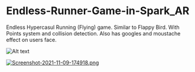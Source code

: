 # Endless-Runner-Game-in-Spark_AR

Endless Hypercasul Running (Flying) game. Similar to Flappy Bird. With Points system and collision detection. Also has googles and moustache effect on users face.

![Alt text](/relative/path/to/https://github.com/hritiktvd/Endless-Runner-Game-in-Spark_AR/blob/3ff9ef6af301bef09a0a4116ad2b5fc932b6eb79/Screenshot%202021-11-09%20174918.png?raw=true "Game Start")

[![Screenshot-2021-11-09-174918.png](https://i.postimg.cc/BnkvgFF1/Screenshot-2021-11-09-174918.png)](https://postimg.cc/ZWPZYCVT)

